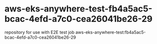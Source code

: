 # aws-eks-anywhere-test-fb4a5ac5-bcac-4efd-a7c0-cea26041be26-29
repository for use with E2E test job aws-eks-anywhere-test:fb4a5ac5-bcac-4efd-a7c0-cea26041be26-29
